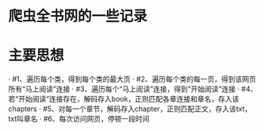 # 爬虫全书网的一些记录
# 主要思想
· #1、遍历每个类，得到每个类的最大页
· #2、遍历每个类的每一页，得到该网页所有“马上阅读”连接
· #3、遍历每个“马上阅读”连接，得到“开始阅读”连接
· #4、若“开始阅读”连接存在，解码存入book，正则匹配各章连接和章名，存入该chapters
· #5、对每一个章节，解码存入chapter，正则匹配正文，存入该txt，txt叫章名
· #6、每次访问网页，停顿一段时间
